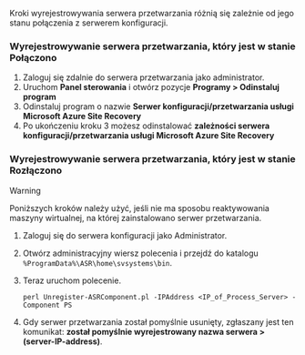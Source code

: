 Kroki wyrejestrowywania serwera przetwarzania różnią się zależnie od jego stanu połączenia z serwerem konfiguracji.

### <a name="unregister-a-process-server-that-is-in-a-connected-state"></a>Wyrejestrowywanie serwera przetwarzania, który jest w stanie Połączono

1. Zaloguj się zdalnie do serwera przetwarzania jako administrator.
2. Uruchom **Panel sterowania** i otwórz pozycje **Programy > Odinstaluj program**
3. Odinstaluj program o nazwie **Serwer konfiguracji/przetwarzania usługi Microsoft Azure Site Recovery**
4. Po ukończeniu kroku 3 możesz odinstalować **zależności serwera konfiguracji/przetwarzania usługi Microsoft Azure Site Recovery**

### <a name="unregister-a-process-server-that-is-in-a-disconnected-state"></a>Wyrejestrowywanie serwera przetwarzania, który jest w stanie Rozłączono

> [!WARNING]
> Poniższych kroków należy użyć, jeśli nie ma sposobu reaktywowania maszyny wirtualnej, na której zainstalowano serwer przetwarzania.

1. Zaloguj się do serwera konfiguracji jako Administrator.
2. Otwórz administracyjny wiersz polecenia i przejdź do katalogu `%ProgramData%\ASR\home\svsystems\bin`.
3. Teraz uruchom polecenie.

    ```
    perl Unregister-ASRComponent.pl -IPAddress <IP_of_Process_Server> -Component PS
    ```
4. Gdy serwer przetwarzania został pomyślnie usunięty, zgłaszany jest ten komunikat: **został pomyślnie wyrejestrowany nazwa serwera > (server-IP-address)**.

